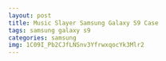 ```yaml
---
layout: post
title: Music Slayer Samsung Galaxy S9 Case
tags: samsung galaxy s9
categories: samsung
img: 1C09I_Pb2CJfLNSnv3YfrwxqocYk3Mlr2
---
```

